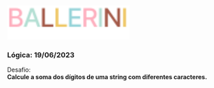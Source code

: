[<img height="80px" src="../../../../.github/assets/logo.svg" />](https://discord.gg/ballerini)

### Lógica: 19/06/2023

Desafio: \
**Calcule a soma dos dígitos de uma string com diferentes caracteres.**
